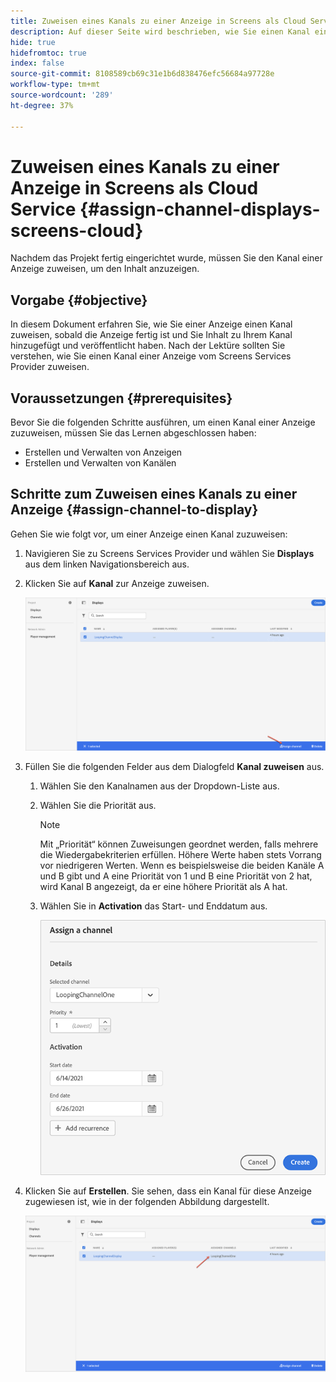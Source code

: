 ```yaml
---
title: Zuweisen eines Kanals zu einer Anzeige in Screens als Cloud Service
description: Auf dieser Seite wird beschrieben, wie Sie einen Kanal einer Anzeige in Screens als Cloud Service zuweisen.
hide: true
hidefromtoc: true
index: false
source-git-commit: 8108589cb69c31e1b6d838476efc56684a97728e
workflow-type: tm+mt
source-wordcount: '289'
ht-degree: 37%

---
```



# Zuweisen eines Kanals zu einer Anzeige in Screens als Cloud Service {#assign-channel-displays-screens-cloud}

Nachdem das Projekt fertig eingerichtet wurde, müssen Sie den Kanal einer Anzeige zuweisen, um den Inhalt anzuzeigen.

## Vorgabe {#objective}

In diesem Dokument erfahren Sie, wie Sie einer Anzeige einen Kanal zuweisen, sobald die Anzeige fertig ist und Sie Inhalt zu Ihrem Kanal hinzugefügt und veröffentlicht haben. Nach der Lektüre sollten Sie verstehen, wie Sie einen Kanal einer Anzeige vom Screens Services Provider zuweisen.

## Voraussetzungen {#prerequisites}

Bevor Sie die folgenden Schritte ausführen, um einen Kanal einer Anzeige zuzuweisen, müssen Sie das Lernen abgeschlossen haben:

* Erstellen und Verwalten von Anzeigen
* Erstellen und Verwalten von Kanälen

## Schritte zum Zuweisen eines Kanals zu einer Anzeige {#assign-channel-to-display}

Gehen Sie wie folgt vor, um einer Anzeige einen Kanal zuzuweisen:

1. Navigieren Sie zu Screens Services Provider und wählen Sie **Displays** aus dem linken Navigationsbereich aus.

1. Klicken Sie auf **Kanal** zur Anzeige zuweisen.

   ![image](/help/screens-cloud/assets/display/assignchannel-1.png)

1. Füllen Sie die folgenden Felder aus dem Dialogfeld **Kanal zuweisen** aus.

   1. Wählen Sie den Kanalnamen aus der Dropdown-Liste aus.
   1. Wählen Sie die Priorität aus.

      >[!NOTE]
      >Mit „Priorität“ können Zuweisungen geordnet werden, falls mehrere die Wiedergabekriterien erfüllen. Höhere Werte haben stets Vorrang vor niedrigeren Werten. Wenn es beispielsweise die beiden Kanäle A und B gibt und A eine Priorität von 1 und B eine Priorität von 2 hat, wird Kanal B angezeigt, da er eine höhere Priorität als A hat.
   1. Wählen Sie in **Activation** das Start- und Enddatum aus.

      ![image](/help/screens-cloud/assets/display/assignchannel-2.png)

1. Klicken Sie auf **Erstellen**. Sie sehen, dass ein Kanal für diese Anzeige zugewiesen ist, wie in der folgenden Abbildung dargestellt.

   ![image](/help/screens-cloud/assets/display/assignchannel-3.png)



